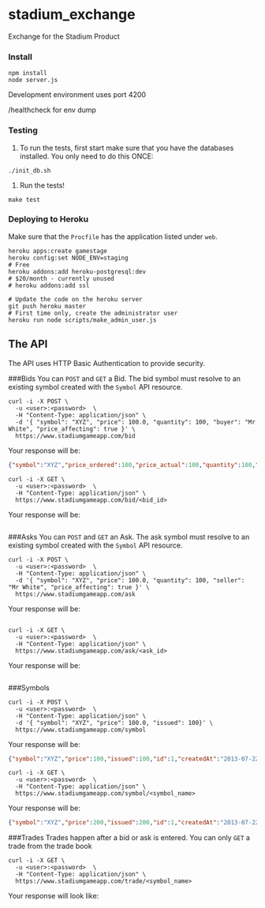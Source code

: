 stadium_exchange
================

Exchange for the Stadium Product

### Install
```
npm install
node server.js
```

Development environment uses port 4200

/healthcheck for env dump

### Testing

1. To run the tests, first start make sure that you have the databases installed. You only need to do this ONCE:
```
./init_db.sh
```

1. Run the tests!
```
make test
```

### Deploying to Heroku

Make sure that the `Procfile` has the application listed under `web`.
```
heroku apps:create gamestage
heroku config:set NODE_ENV=staging
# Free
heroku addons:add heroku-postgresql:dev
# $20/month - currently unused
# heroku addons:add ssl

# Update the code on the heroku server
git push heroku master
# First time only, create the administrator user
heroku run node scripts/make_admin_user.js
```

## The API
The API uses HTTP Basic Authentication to provide security.

###Bids
You can `POST` and `GET` a Bid. The bid symbol must resolve to an existing symbol created with the `Symbol` API resource.

```
curl -i -X POST \
  -u <user>:<password>  \
  -H "Content-Type: application/json" \
  -d '{ "symbol": "XYZ", "price": 100.0, "quantity": 100, "buyer": "Mr White", "price_affecting": true }' \
  https://www.stadiumgameapp.com/bid
```

Your response will be:
```json
{"symbol":"XYZ","price_ordered":100,"price_actual":100,"quantity":100,"buyer":"Mr White","order_placed_at":"2013-07-22T21:49:45.000Z","price_affecting":true,"matched":false,"id":1,"createdAt":"2013-07-22T21:49:45.000Z","updatedAt":"2013-07-22T21:49:45.000Z","deletedAt":null}
```

```
curl -i -X GET \
  -u <user>:<password>  \
  -H "Content-Type: application/json" \
  https://www.stadiumgameapp.com/bid/<bid_id>
```

Your response will be:
```
```
###Asks
You can `POST` and `GET` an Ask. The ask symbol must resolve to an existing symbol created with the `Symbol` API resource.

```
curl -i -X POST \
  -u <user>:<password>  \
  -H "Content-Type: application/json" \
  -d '{ "symbol": "XYZ", "price": 100.0, "quantity": 100, "seller": "Mr White", "price_affecting": true }' \
  https://www.stadiumgameapp.com/ask
```

Your response will be:
```
```


```
curl -i -X GET \
  -u <user>:<password>  \
  -H "Content-Type: application/json" \
  https://www.stadiumgameapp.com/ask/<ask_id>
```

Your response will be:
```
```

###Symbols

```
curl -i -X POST \
  -u <user>:<password>  \
  -H "Content-Type: application/json" \
  -d '{ "symbol": "XYZ", "price": 100.0, "issued": 100}' \
  https://www.stadiumgameapp.com/symbol
```

Your response will be:
```json
{"symbol":"XYZ","price":100,"issued":100,"id":1,"createdAt":"2013-07-22T21:49:37.000Z","updatedAt":"2013-07-22T21:49:37.000Z","deletedAt":null}
```


```
curl -i -X GET \
  -u <user>:<password>  \
  -H "Content-Type: application/json" \
  https://www.stadiumgameapp.com/symbol/<symbol_name>
```

Your response will be:
```json
{"symbol":"XYZ","price":200,"issued":200,"id":1,"createdAt":"2013-07-22T21:49:37.000Z","updatedAt":"2013-07-22T21:49:47.000Z","deletedAt":null}
```

###Trades
Trades happen after a bid or ask is entered. You can only `GET` a trade from the trade book

```shell
curl -i -X GET \
  -u <user>:<password>  \
  -H "Content-Type: application/json" \
  https://www.stadiumgameapp.com/trade/<symbol_name>
```

Your response will look like:
```json
```

